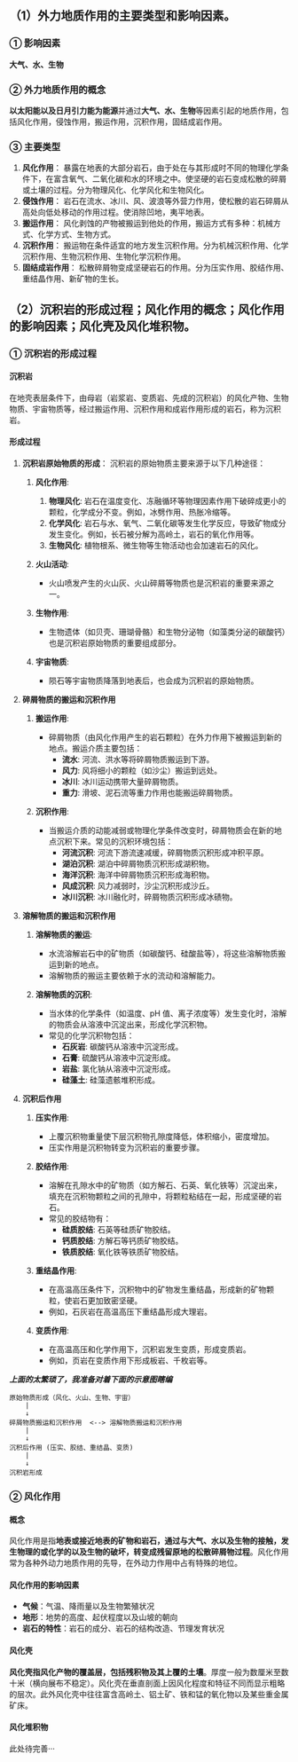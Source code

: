 ## （1）外力地质作用的主要类型和影响因素。
### ① 影响因素
**大气、水、生物**

### ② 外力地质作用的概念
**以太阳能以及日月引力能为能源**并通过**大气、水、生物**等因素引起的地质作用，包括风化作用，侵蚀作用，搬运作用，沉积作用，固结成岩作用。

### ③ 主要类型
1. **风化作用**：
暴露在地表的大部分岩石，由于处在与其形成时不同的物理化学条件下，在富含氧气、二氧化碳和水的环境之中。使坚硬的岩石变成松散的碎屑或土壤的过程。分为物理风化、化学风化和生物风化。
2. **侵蚀作用**：
岩石在流水、冰川、风、波浪等外营力作用，使松散的岩石碎屑从高处向低处移动的作用过程。使消除凹地，夷平地表。
3. **搬运作用**：
风化剥蚀的产物被搬运到他处的作用，搬运方式有多种：机械方式、化学方式、生物方式。
4. **沉积作用**：
搬运物在条件适宜的地方发生沉积作用。分为机械沉积作用、化学沉积作用、生物沉积作用、生物化学沉积作用。
5. **固结成岩作用**：
松散碎屑物变成坚硬岩石的作用。分为压实作用、胶结作用、重结晶作用、新矿物的生长。

## （2）沉积岩的形成过程；风化作用的概念；风化作用的影响因素；风化壳及风化堆积物。
### ① 沉积岩的形成过程
#### 沉积岩
在地壳表层条件下，由母岩（岩浆岩、变质岩、先成的沉积岩）的风化产物、生物物质、宇宙物质等，经过搬运作用、沉积作用和成岩作用形成的岩石，称为沉积岩。


#### 形成过程
1. **沉积岩原始物质的形成**：
    沉积岩的原始物质主要来源于以下几种途径：
    1. **风化作用**: 
        1. **物理风化**: 岩石在温度变化、冻融循环等物理因素作用下破碎成更小的颗粒，化学成分不变。例如，冰劈作用、热胀冷缩等。
        2. **化学风化**: 岩石与水、氧气、二氧化碳等发生化学反应，导致矿物成分发生变化。例如，长石被分解为高岭土，岩石的氧化作用等。
        3. **生物风化**: 植物根系、微生物等生物活动也会加速岩石的风化。

    2. **火山活动**: 
        - 火山喷发产生的火山灰、火山碎屑等物质也是沉积岩的重要来源之一。

    3. **生物作用**: 
        - 生物遗体（如贝壳、珊瑚骨骼）和生物分泌物（如藻类分泌的碳酸钙）也是沉积岩原始物质的重要组成部分。

    4. **宇宙物质**: 
        - 陨石等宇宙物质降落到地表后，也会成为沉积岩的原始物质。

2. **碎屑物质的搬运和沉积作用**
    1. **搬运作用**: 
        - 碎屑物质（由风化作用产生的岩石颗粒）在外力作用下被搬运到新的地点。搬运介质主要包括：
            - **流水**: 河流、洪水等将碎屑物质搬运到下游。
            - **风力**: 风将细小的颗粒（如沙尘）搬运到远处。
            - **冰川**: 冰川运动携带大量碎屑物质。
            - **重力**: 滑坡、泥石流等重力作用也能搬运碎屑物质。

    2. **沉积作用**: 
        - 当搬运介质的动能减弱或物理化学条件改变时，碎屑物质会在新的地点沉积下来。常见的沉积环境包括：
            - **河流沉积**: 河流下游流速减缓，碎屑物质沉积形成冲积平原。
            - **湖泊沉积**: 湖泊中碎屑物质沉积形成湖积物。
            - **海洋沉积**: 海洋中碎屑物质沉积形成海积物。
            - **风成沉积**: 风力减弱时，沙尘沉积形成沙丘。
            - **冰川沉积**: 冰川融化时，碎屑物质沉积形成冰碛物。

3. **溶解物质的搬运和沉积作用**
    1. **溶解物质的搬运**: 
        - 水流溶解岩石中的矿物质（如碳酸钙、硅酸盐等），将这些溶解物质搬运到新的地点。
        - 溶解物质的搬运主要依赖于水的流动和溶解能力。

    2. **溶解物质的沉积**: 
        - 当水体的化学条件（如温度、pH 值、离子浓度等）发生变化时，溶解的物质会从溶液中沉淀出来，形成化学沉积物。
        - 常见的化学沉积物包括：
            - **石灰岩**: 碳酸钙从溶液中沉淀形成。
            - **石膏**: 硫酸钙从溶液中沉淀形成。
            - **岩盐**: 氯化钠从溶液中沉淀形成。
            - **硅藻土**: 硅藻遗骸堆积形成。

4. **沉积后作用**
    1. **压实作用**: 
        - 上覆沉积物重量使下层沉积物孔隙度降低，体积缩小，密度增加。
        - 压实作用是沉积物转变为沉积岩的重要步骤。

    2. **胶结作用**: 
        - 溶解在孔隙水中的矿物质（如方解石、石英、氧化铁等）沉淀出来，填充在沉积物颗粒之间的孔隙中，将颗粒粘结在一起，形成坚硬的岩石。
        - 常见的胶结物有：
            - **硅质胶结**: 石英等硅质矿物胶结。
            - **钙质胶结**: 方解石等钙质矿物胶结。
            - **铁质胶结**: 氧化铁等铁质矿物胶结。

    3. **重结晶作用**: 
        - 在高温高压条件下，沉积物中的矿物发生重结晶，形成新的矿物颗粒，使岩石更加致密坚硬。
        - 例如，石灰岩在高温高压下重结晶形成大理岩。

    4. **变质作用**: 
        - 在高温高压和化学作用下，沉积岩发生变质，形成变质岩。
        - 例如，页岩在变质作用下形成板岩、千枚岩等。

***上面的太繁琐了，我准备对着下面的示意图瞎编***

```
原始物质形成（风化、火山、生物、宇宙）
    |
    ↓
碎屑物质搬运和沉积作用  <--> 溶解物质搬运和沉积作用
    |
    ↓
沉积后作用 (压实、胶结、重结晶、变质)
    |
    ↓
沉积岩形成
```

### ② 风化作用
#### 概念
风化作用是指**地表或接近地表的矿物和岩石，通过与大气、水以及生物的接触，发生物理的或化学的以及生物的破坏，转变成残留原地的松散碎屑物过程**。风化作用常为各种外动力地质作用的先导，在外动力作用中占有特殊的地位。

#### 风化作用的影响因素
- **气候**：气温、降雨量以及生物繁殖状况
- **地形**：地势的高度、起伏程度以及山坡的朝向
- **岩石的特性**：岩石的成分、岩石的结构改造、节理发育状况

#### 风化壳
**风化壳指风化产物的覆盖层，包括残积物及其上覆的土壤**。厚度一般为数厘米至数十米（横向展布不稳定）。风化壳在垂直剖面上因风化程度和特征不同而显示粗略的层次。此外风化壳中往往富含高岭土、铝土矿、铁和锰的氧化物以及某些重金属矿床。

#### 风化堆积物
此处待完善···
